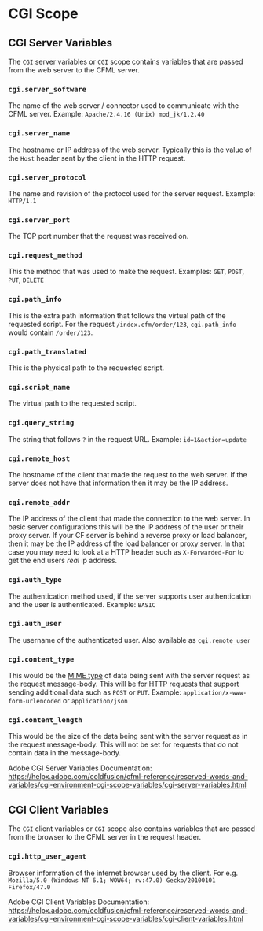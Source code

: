 # CGI Scope

## CGI Server Variables

The `CGI` server variables or `CGI` scope contains variables that are passed from the web server to the CFML server.

### `cgi.server_software`

The name of the web server / connector used to communicate with the CFML server. Example: `Apache/2.4.16 (Unix) mod_jk/1.2.40`

### `cgi.server_name`

The hostname or IP address of the web server. Typically this is the value of the `Host` header sent by the client in the HTTP request. 

### `cgi.server_protocol`

The name and revision of the protocol used for the server request. Example: `HTTP/1.1`

### `cgi.server_port`

The TCP port number that the request was received on.

### `cgi.request_method`

This the method that was used to make the request. Examples: `GET`, `POST`, `PUT`, `DELETE`

### `cgi.path_info`

This is the extra path information that follows the virtual path of the requested script. For the request `/index.cfm/order/123`, `cgi.path_info` would contain `/order/123`.

### `cgi.path_translated`

This is the physical path to the requested script. 

### `cgi.script_name`

The virtual path to the requested script. 

### `cgi.query_string`

The string that follows `?` in the request URL. Example: `id=1&action=update` 

### `cgi.remote_host`

The hostname of the client that made the request to the web server. If the server does not have that information then it may be the IP address.

### `cgi.remote_addr`

The IP address of the client that made the connection to the web server. In basic server configurations this will be the IP address of the user or their proxy server. If your CF server is behind a reverse proxy or load balancer, then it may be the IP address of the load balancer or proxy server. In that case you may need to look at a HTTP header such as `X-Forwarded-For` to get the end users _real_ ip address. 

### `cgi.auth_type`

The authentication method used, if the server supports user authentication and the user is authenticated. Example: `BASIC`

### `cgi.auth_user`

The username of the authenticated user. Also available as `cgi.remote_user`

### `cgi.content_type`

This would be the [MIME type](https://developer.mozilla.org/en-US/docs/Web/HTTP/Basics_of_HTTP/MIME_types) of data being sent with the server request as the request message-body. This will be for HTTP requests that support sending additional data such as `POST` or `PUT`. Example: `application/x-www-form-urlencoded` or `application/json`

### `cgi.content_length`

This would be the size of the data being sent with the server request as in the request message-body. This will not be set for requests that do not contain data in the message-body.

Adobe CGI Server Variables Documentation: https://helpx.adobe.com/coldfusion/cfml-reference/reserved-words-and-variables/cgi-environment-cgi-scope-variables/cgi-server-variables.html


## CGI Client Variables

The `CGI` client variables or `CGI` scope also contains variables that are passed from the browser to the CFML server in the request header.

### `cgi.http_user_agent`

Browser information of the internet browser used by the client. For e.g. `Mozilla/5.0 (Windows NT 6.1; WOW64; rv:47.0) Gecko/20100101 Firefox/47.0`

Adobe CGI Client Variables Documentation: https://helpx.adobe.com/coldfusion/cfml-reference/reserved-words-and-variables/cgi-environment-cgi-scope-variables/cgi-client-variables.html
